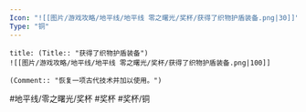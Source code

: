 ```yaml
---
Icon: "![[图片/游戏攻略/地平线/地平线 零之曙光/奖杯/获得了织物护盾装备.png|30]]"
Type: "铜"
---
```

```ad-common-bronze-trophy
title: (Title:: "获得了织物护盾装备")
![[图片/游戏攻略/地平线/地平线 零之曙光/奖杯/获得了织物护盾装备.png|100]]

(Comment:: "恢复一项古代技术并加以使用。")
```

#地平线/零之曙光/奖杯 #奖杯 #奖杯/铜
